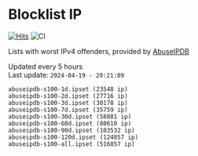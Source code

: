 # Blocklist IP

[![Hits](https://hits.seeyoufarm.com/api/count/incr/badge.svg?url=https%3A%2F%2Fgithub.com%2Fborestad%2Fblocklist-ip%2F&count_bg=%2379C83D&title_bg=%23555555&icon=&icon_color=%23E7E7E7&title=hits&edge_flat=false)](https://hits.seeyoufarm.com)  ![CI](https://img.shields.io/github/workflow/status/borestad/blocklist-ip/CI?style=flat-square)

Lists with worst IPv4 offenders, provided by [AbuseIPDB](https://www.abuseipdb.com/)

<!-- FOOTER-PLACEHOLDER -->
Updated every 5 hours<br>
Last update: `2024-04-19 - 20:21:09`
```
abuseipdb-s100-1d.ipset (23548 ip)
abuseipdb-s100-2d.ipset (27716 ip)
abuseipdb-s100-3d.ipset (30178 ip)
abuseipdb-s100-7d.ipset (35759 ip)
abuseipdb-s100-30d.ipset (58881 ip)
abuseipdb-s100-60d.ipset (80610 ip)
abuseipdb-s100-90d.ipset (103532 ip)
abuseipdb-s100-120d.ipset (124857 ip)
abuseipdb-s100-all.ipset (516857 ip)
```
